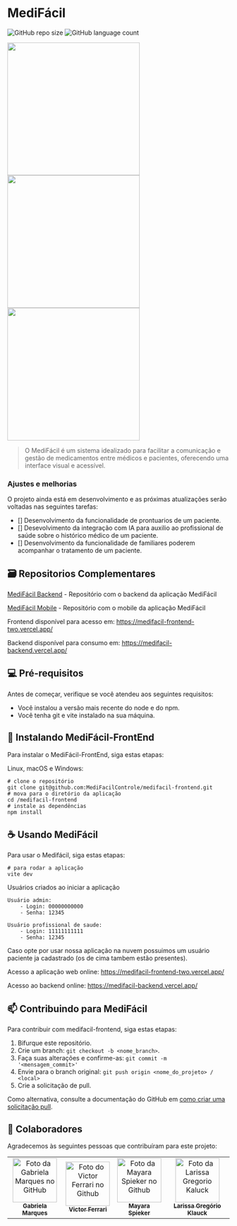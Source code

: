 # MediFácil

![GitHub repo size](https://img.shields.io/github/repo-size/MediFacilControle/medifacil-frontend)
![GitHub language count](https://img.shields.io/github/languages/top/MediFacilControle/medifacil-frontend)

<img src="https://github.com/MediFacilControle/medifacil-frontend/assets/79992764/87e815c9-b83b-487f-b9da-f892893c1aa7" width="300" />
<img src="https://github.com/MediFacilControle/medifacil-frontend/assets/79992764/f2fbd9c9-eb8e-4a51-8fb6-ccaca20551ee" width="300" />
<img src="https://github.com/MediFacilControle/medifacil-frontend/assets/79992764/62e83b2c-3d10-4065-add7-93a8d83c49f0" width="300" />


> O MediFácil é um sistema idealizado para facilitar a comunicação e gestão de medicamentos entre médicos e pacientes, oferecendo uma interface visual e acessível.

### Ajustes e melhorias

O projeto ainda está em desenvolvimento e as próximas atualizações serão voltadas nas seguintes tarefas:

- [] Desenvolvimento da funcionalidade de prontuarios de um paciente.
- [] Desevolvimento da integração com IA para auxilio ao profissional de saúde sobre o histórico médico de um paciente.
- [] Desenvolvimento da funcionalidade de familiares poderem acompanhar o tratamento de um paciente.

## 🗃 Repositorios Complementares

[MediFácil Backend](https://github.com/victorcarrim/medifacil-backend) - Repositório com o backend da aplicação MediFácil

[MediFácil Mobile](https://github.com/victorcarrim/medifacil-mobile) - Repositório com o mobile da aplicação MediFácil

Frontend disponível para acesso em: https://medifacil-frontend-two.vercel.app/

Backend disponível para consumo em: https://medifacil-backend.vercel.app/


## 💻 Pré-requisitos

Antes de começar, verifique se você atendeu aos seguintes requisitos:

- Você instalou a versão mais recente do node e do npm.
- Você tenha git e vite instalado na sua máquina.


## 🚀 Instalando MediFácil-FrontEnd

Para instalar o MediFácil-FrontEnd, siga estas etapas:

Linux, macOS e Windows:

```
# clone o repositório
git clone git@github.com:MediFacilControle/medifacil-frontend.git
# mova para o diretório da aplicação
cd /medifacil-frontend
# instale as dependências
npm install
```

## ☕ Usando MediFácil

Para usar o Medifácil, siga estas etapas:

```
# para rodar a aplicação
vite dev
```

Usuários criados ao iniciar a aplicação

```
Usuário admin:
    - Login: 00000000000
    - Senha: 12345
    
Usuário profissional de saude:
    - Login: 11111111111
    - Senha: 12345
```

Caso opte por usar nossa aplicação na nuvem possuimos um usuário paciente ja cadastrado (os de cima tambem estão presentes).

Acesso a aplicação web online: https://medifacil-frontend-two.vercel.app/

Acesso ao backend online: https://medifacil-backend.vercel.app/

## 📫 Contribuindo para MediFácil

Para contribuir com medifacil-frontend, siga estas etapas:

1. Bifurque este repositório.
2. Crie um branch: `git checkout -b <nome_branch>`.
3. Faça suas alterações e confirme-as: `git commit -m '<mensagem_commit>'`
4. Envie para o branch original: `git push origin <nome_do_projeto> / <local>`
5. Crie a solicitação de pull.

Como alternativa, consulte a documentação do GitHub em [como criar uma solicitação pull](https://help.github.com/en/github/collaborating-with-issues-and-pull-requests/creating-a-pull-request).

## 🤝 Colaboradores

Agradecemos às seguintes pessoas que contribuíram para este projeto:

<table>
  <tr>
    <td align="center">
      <a href="https://github.com/gabrielamarqs" title="gabriela marques">
        <img src="https://avatars.githubusercontent.com/u/106118943?v=4" width="100px;" alt="Foto da Gabriela Marques no GitHub"/><br>
        <sub>
          <b>Gabriela Marques</b>
        </sub>
      </a>
    </td>
    <td align="center">
      <a href="https://github.com/victorcarrim" title="victor ferrari">
        <img src="https://avatars.githubusercontent.com/u/89991160?v=4" width="100px;" alt="Foto do Victor Ferrari no Github"/><br>
        <sub>
          <b>Victor Ferrari</b>
        </sub>
      </a>
    </td>
    <td align="center">
      <a href="https://github.com/mayspiek" title="mayara spieker">
        <img src="https://avatars.githubusercontent.com/u/79992764?v=4" width="100px;" alt="Foto da Mayara Spieker no Github"/><br>
        <sub>
          <b>Mayara Spieker</b>
        </sub>
      </a>
    </td>
     <td align="center">
      <a href="#" title="">
        <img src="https://media-gru2-2.cdn.whatsapp.net/v/t61.24694-24/439076101_462422389479867_2862236630768755022_n.jpg?ccb=11-4&oh=01_Q5AaIFPWiIylvkt3PUfUs-xRG-SHcuPKj0NX8SR_EXP10BjE&oe=6685A66D&_nc_sid=e6ed6c&_nc_cat=100" width="100px;" alt="Foto da Larissa Gregorio Kaluck"/><br>
        <sub>
          <b>Larissa Gregório Klauck</b>
        </sub>
      </a>
    </td>
  </tr>
</table>
